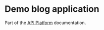 # Demo blog application

Part of the [API Platform](https://github.com/dunglas/api-platform) documentation.
